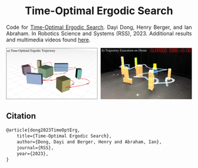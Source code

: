 <h1 align="center">
    Time-Optimal Ergodic Search
</h1>

<p align="justify">
Code for <a href="">Time-Optimal Ergodic Search</a>. Dayi Dong, Henry Berger, and Ian Abraham. In Robotics Science and Systems (RSS), 2023.
Additional results and multimedia videos found <a href="https://sites.google.com/view/time-optimal-ergodic-search">here</a>.
</p>

<p align="center">
    <img src="./figures/figure1/git_banner.png" alt="drawing" width="800"/>
</p>


## Citation

```
@article{dong2023TimeOptErg,
    title={Time-Optimal Ergodic Search}, 
    author={Dong, Dayi and Berger, Henry and Abraham, Ian},
    journal={RSS},
    year={2023},
}
```